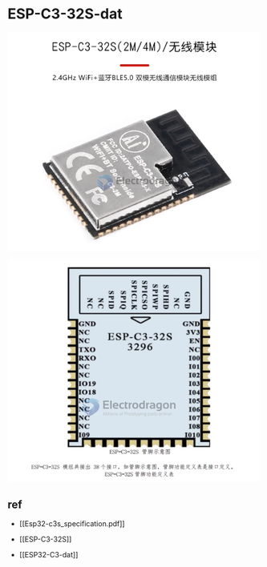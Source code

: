 
# ESP-C3-32S-dat

![](2023-11-20-18-30-31.png)

![](2023-11-20-18-30-46.png)

## ref 

- [[Esp32-c3s_specification.pdf]]

- [[ESP-C3-32S]]

- [[ESP32-C3-dat]]